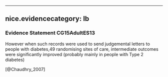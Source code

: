 
---
nice.evidencecategory: Ib
---

### Evidence Statement CG15AdultES13
However when such records were used to send judgemental letters to people with diabetes,49 randomising sites of care, intermediate outcomes were significantly improved (probably mainly in people with Type 2 diabetes)

[@Chaudhry_2007]

